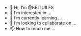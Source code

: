 - 👋 Hi, I’m @BRITUILES
- 👀 I’m interested in ...
- 🌱 I’m currently learning ...
- 💞️ I’m looking to collaborate on ...
- 📫 How to reach me ...

<!---
BRITUILES/BRITUILES is a ✨ special ✨ repository because its `README.md` (this file) appears on your GitHub profile.
You can click the Preview link to take a look at your changes.
--->

